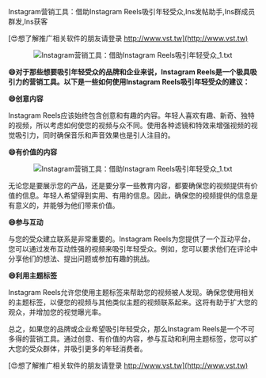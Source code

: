 Instagram营销工具：借助Instagram Reels吸引年轻受众,Ins发帖助手,Ins群成员群发,Ins获客

[😍想了解推广相关软件的朋友请登录 http://www.vst.tw](http://www.vst.tw)

 <center><img src="https://vst.tw/MP4/tuiguang/png/4.png" alt="Instagram营销工具：借助Instagram Reels吸引年轻受众_1.txt"></center>

**😄对于那些想要吸引年轻受众的品牌和企业来说，Instagram Reels是一个极具吸引力的营销工具。以下是一些如何使用Instagram Reels吸引年轻受众的建议：**

**😄创意内容**

Instagram Reels应该始终包含创意和有趣的内容。年轻人喜欢有趣、新奇、独特的视频，所以考虑如何使您的视频与众不同。使用各种滤镜和特效来增强视频的视觉吸引力，同时确保音乐和声音效果也是引人注目的。

**😄有价值的内容**

 <center><img src="https://vst.tw/MP4/tuiguang/png/1.png" alt="Instagram营销工具：借助Instagram Reels吸引年轻受众_1.txt"></center>

无论您是要展示您的产品，还是要分享一些教育内容，都要确保您的视频提供有价值的信息。年轻人希望得到实用、有用的信息。因此，确保您的视频提供的信息是有意义的，并能够为他们带来价值。

**😄参与互动**

与您的受众建立联系是非常重要的。Instagram Reels为您提供了一个互动平台，您可以通过发布互动性强的视频来吸引年轻受众。例如，您可以要求他们在评论中分享他们的想法、提出问题或参加有趣的挑战。

**😄利用主题标签**

Instagram Reels允许您使用主题标签来帮助您的视频被人发现。确保您使用相关的主题标签，以便您的视频与其他类似主题的视频联系起来。这将有助于扩大您的观众，并增加您的视觉曝光率。

总之，如果您的品牌或企业希望吸引年轻受众，那么Instagram Reels是一个不可多得的营销工具。通过创意、有价值的内容，参与互动和利用主题标签，您可以扩大您的受众群体，并吸引更多的年轻消费者。

[😍想了解推广相关软件的朋友请登录 http://www.vst.tw](http://www.vst.tw)



